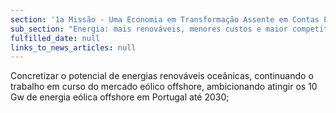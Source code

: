 ```yaml
---
section: '1a Missão - Uma Economia em Transformação Assente em Contas Equilibradas'
sub_section: "Energia: mais renováveis, menores custos e maior competitividade"
fulfilled_date: null
links_to_news_articles: null
---
```


Concretizar o potencial de energias renováveis oceânicas, continuando o trabalho em curso do mercado eólico offshore, ambicionando atingir os 10 Gw de energia eólica offshore em Portugal até 2030;